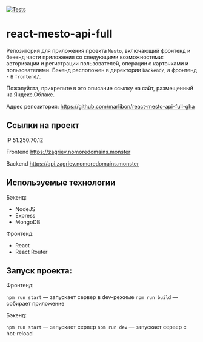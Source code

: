 [![Tests](https://github.com/marlibon/react-mesto-api-full-gha/actions/workflows/tests.yml/badge.svg)](https://github.com/marlibon/react-mesto-api-full-gha/actions/workflows/tests.yml)

# react-mesto-api-full

Репозиторий для приложения проекта `Mesto`, включающий фронтенд и бэкенд части приложения со следующими возможностями: авторизации и регистрации пользователей, операции с карточками и пользователями. Бэкенд расположен в директории `backend/`, а фронтенд - в `frontend/`.

Пожалуйста, прикрепите в это описание ссылку на сайт, размещенный на Яндекс.Облаке.

Адрес репозитория: https://github.com/marlibon/react-mesto-api-full-gha

## Ссылки на проект

IP 51.250.70.12

Frontend https://zagriev.nomoredomains.monster

Backend https://api.zagriev.nomoredomains.monster

## Используемые технологии

Бэкенд:

- NodeJS
- Express
- MongoDB

Фронтенд:

- React
- React Router

## Запуск проекта:

Фронтенд:

`npm run start` — запускает сервер в dev-режиме
`npm run build` — собирает приложение

Бэкенд:

`npm run start` — запускает сервер
`npm run dev` — запускает сервер с hot-reload
